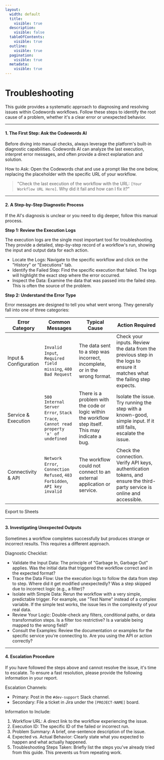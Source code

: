 ```yaml
---
layout:
  width: default
  title:
    visible: true
  description:
    visible: false
  tableOfContents:
    visible: true
  outline:
    visible: true
  pagination:
    visible: true
  metadata:
    visible: true
---
```


# Troubleshooting

This guide provides a systematic approach to diagnosing and resolving issues within Codewords workflows. Follow these steps to identify the root cause of a problem, whether it's a clear error or unexpected behavior.

***

#### 1. The First Step: Ask the Codewords AI

Before diving into manual checks, always leverage the platform's built-in diagnostic capabilities. Codewords AI can analyze the last execution, interpret error messages, and often provide a direct explanation and solution.

How to Ask: Open the Codewords chat and use a prompt like the one below, replacing the placeholder with the specific URL of your workflow.

> "Check the last execution of the workflow with the URL: `[Your Workflow URL Here]`. Why did it fail and how can I fix it?"

***

#### 2. A Step-by-Step Diagnostic Process

If the AI's diagnosis is unclear or you need to dig deeper, follow this manual process.

**Step 1: Review the Execution Logs**

The execution logs are the single most important tool for troubleshooting. They provide a detailed, step-by-step record of a workflow's run, showing the input and output data for each action.

* Locate the Logs: Navigate to the specific workflow and click on the "History" or "Executions" tab.
* Identify the Failed Step: Find the specific execution that failed. The logs will highlight the exact step where the error occurred.
* Inspect the Data: Examine the data that was passed into the failed step. This is often the source of the problem.

**Step 2: Understand the Error Type**

Error messages are designed to tell you what went wrong. They generally fall into one of three categories:

| Error Category        | Common Messages                                                                     | Typical Cause                                                                                       | Action Required                                                                                                            |
| --------------------- | ----------------------------------------------------------------------------------- | --------------------------------------------------------------------------------------------------- | -------------------------------------------------------------------------------------------------------------------------- |
| Input & Configuration | `Invalid Input`, `Required field missing`, `400 Bad Request`                        | The data sent to a step was incorrect, incomplete, or in the wrong format.                          | Check your inputs. Review the data from the previous step in the logs to ensure it matches what the failing step expects.  |
| Service & Execution   | `500 Internal Server Error`, `Stack Trace`, `Cannot read property 'x' of undefined` | There is a problem with the code or logic within the workflow step itself. This may indicate a bug. | Isolate the issue. Try running the step with a known-good, simple input. If it still fails, escalate the issue.            |
| Connectivity & API    | `Network Error`, `Connection Refused`, `403 Forbidden`, `API key invalid`           | The workflow could not connect to an external application or service.                               | Check the connection. Verify API keys, authentication tokens, and ensure the third-party service is online and accessible. |

Export to Sheets

***

#### 3. Investigating Unexpected Outputs

Sometimes a workflow completes successfully but produces strange or incorrect results. This requires a different approach.

Diagnostic Checklist:

* Validate the Input Data: The principle of "Garbage In, Garbage Out" applies. Was the initial data that triggered the workflow correct and in the expected format?
* Trace the Data Flow: Use the execution logs to follow the data from step to step. Where did it get modified unexpectedly? Was a step skipped due to incorrect logic (e.g., a filter)?
* Isolate with Simple Data: Rerun the workflow with a very simple, predictable trigger. For example, use "Test Name" instead of a complex variable. If the simple test works, the issue lies in the complexity of your real data.
* Review Your Logic: Double-check any filters, conditional paths, or data transformation steps. Is a filter too restrictive? Is a variable being mapped to the wrong field?
* Consult the Examples: Review the documentation or examples for the specific service you're connecting to. Are you using the API or action correctly?

***

#### 4. Escalation Procedure

If you have followed the steps above and cannot resolve the issue, it's time to escalate. To ensure a fast resolution, please provide the following information in your report.

Escalation Channels:

* Primary: Post in the `#dev-support` Slack channel.
* Secondary: File a ticket in Jira under the `[PROJECT-NAME]` board.

Information to Include:

1. Workflow URL: A direct link to the workflow experiencing the issue.
2. Execution ID: The specific ID of the failed or incorrect run.
3. Problem Summary: A brief, one-sentence description of the issue.
4. Expected vs. Actual Behavior: Clearly state what you expected to happen and what actually happened.
5. Troubleshooting Steps Taken: Briefly list the steps you've already tried from this guide. This prevents us from repeating work.
